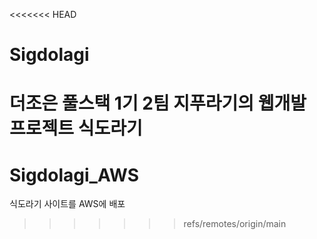 <<<<<<< HEAD
# Sigdolagi
더조은 풀스택 1기 2팀 지푸라기의 웹개발 프로젝트 식도라기
=======
# Sigdolagi_AWS
식도라기 사이트를 AWS에 배포
>>>>>>> refs/remotes/origin/main
